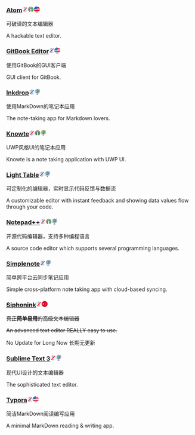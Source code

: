 ### [Atom](https://atom.io/)![](/assets/图片2.png)![](/assets/open-source-icon.png)![](/assets/united-states.png)

可破译的文本编辑器

A hackable text editor.

### [GitBook Editor](https://www.gitbook.com/editor)![](/assets/图片2.png)![](/assets/united-states.png)

使用GitBook的GUI客户端

GUI client for GitBook.

### [Inkdrop](https://www.inkdrop.info/)![](/assets/图片2.png)![](/assets/earth-globe.png)

使用MarkDown的笔记本应用

The note-taking app for Markdown lovers.

### [Knowte](http://www.digimezzo.com/content/software/knowte/)![](/assets/图片2.png)![](/assets/open-source-icon.png)![](/assets/earth-globe.png)

UWP风格UI的笔记本应用

Knowte is a note taking application with UWP UI.

### [Light Table](http://lighttable.com/)![](/assets/图片2.png)![](/assets/earth-globe.png)

可定制化的编辑器，实时显示代码反馈与数据流

A customizable editor with instant feedback and showing data values flow through your code.

### [Notepad++](https://notepad-plus-plus.org/)![](/assets/图片2.png)![](/assets/open-source-icon.png)![](/assets/earth-globe.png)

开源代码编辑器，支持多种编程语言

A source code editor which supports several programming languages.

### [Simplenote](https://simplenote.com/)![](/assets/图片2.png)![](/assets/earth-globe.png)

简单跨平台云同步笔记应用

Simple cross-platform note taking app with cloud-based syncing.

### [~~Siphonink~~](http://nullice.com/Gasoft/Siphonink/)![](/assets/图片2.png)![](/assets/china.png)

~~真正**简单易用**的高级文本编辑器~~

~~An advanced text editor REALLY easy to use.~~

No Update for Long Now 长期无更新

### [Sublime Text 3](http://www.sublimetext.com/3)![](/assets/图片2.png)![](/assets/earth-globe.png)

现代UI设计的文本编辑器

The sophisticated text editor.

### [Typora](https://typora.io/)![](/assets/图片2.png)![](/assets/united-states.png)

简洁MarkDown阅读编写应用

A minimal MarkDown reading & writing app.

